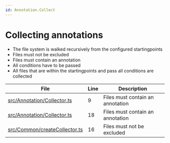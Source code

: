 ```yaml
---
id: Annotation.Collect
---
```


# Collecting annotations

-   The file system is walked recursively from the configured startingpoints
-   Files must not be excluded
-   Files must contain an annotation
-   All conditions have to be passed
-   All files that are within the startingpoints and pass all conditions are collected

<div class="tracey tracey-plugin-tracelinktable">

| File                                                                        | Line | Description                      |
| --------------------------------------------------------------------------- | ---- | -------------------------------- |
| [src/Annotation/Collector.ts](../../../src/Annotation/Collector.ts#L9)      | 9    | Files must contain an annotation |
| [src/Annotation/Collector.ts](../../../src/Annotation/Collector.ts#L18)     | 18   | Files must contain an annotation |
| [src/Common/createCollector.ts](../../../src/Common/createCollector.ts#L16) | 16   | Files must not be excluded       |

</div>
